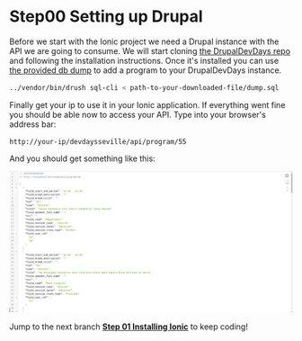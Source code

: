 # Step00 Setting up Drupal

Before we start with the Ionic project we need a Drupal instance with the API we are going to consume.
We will start cloning [the DrupalDevDays repo](https://github.com/AsociacionDrupalES/devdaysseville) and following the installation instructions.
Once it's installed you can use [the provided db dump](./dump.sql) to add a program to your DrupalDevDays instance.

```bash
../vendor/bin/drush sql-cli < path-to-your-downloaded-file/dump.sql
```

Finally get your ip to use it in your Ionic application. If everything went fine you should be able now to access your API.
Type into your browser's address bar: 
```
http://your-ip/devdaysseville/api/program/55
```

And you should get something like this:

![api_example](./images/api_example.png)

Jump to the next branch [**Step 01 Installing Ionic**](https://github.com/natete/DrupalDevDays-Ionic2-Workshop/tree/Step01-Installing_Ionic) to keep coding!
